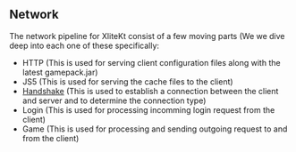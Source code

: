## Network

The network pipeline for XliteKt consist of a few moving parts (We we dive deep into each one of these specifically:

- HTTP (This is used for serving client configuration files along with the latest gamepack.jar)
- JS5 (This is used for serving the cache files to the client)
- [Handshake](handshake/index.md) (This is used to establish a connection between the client and server and to determine the connection type)
- Login (This is used for processing incomming login request from the client)
- Game (This is used for processing and sending outgoing request to and from the client)
